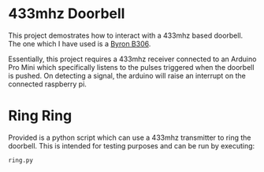 # 433mhz Doorbell

This project demostrates how to interact with a 433mhz based doorbell.
The one which I have used is a [Byron B306](https://www.amazon.co.uk/Byron-B306-Wireless-Plug-Through-Sounds/dp/B005JBN5K2).

Essentially, this project requires a 433mhz receiver connected to an Arduino
Pro Mini which specifically listens to the pulses triggered when the doorbell
is pushed. On detecting a signal, the arduino will raise an interrupt on the
connected raspberry pi.

# Ring Ring

Provided is a python script which can use a 433mhz transmitter to ring the
doorbell. This is intended for testing purposes and can be run by executing:

    ring.py
